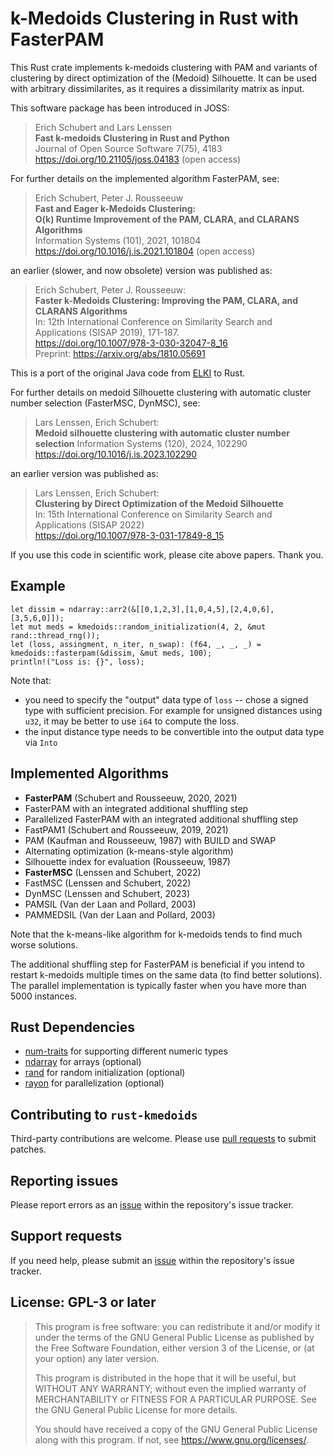 # k-Medoids Clustering in Rust with FasterPAM

This Rust crate implements k-medoids clustering with PAM and variants of clustering by direct optimization of the (Medoid) Silhouette.
It can be used with arbitrary dissimilarites, as it requires a dissimilarity matrix as input.

This software package has been introduced in JOSS:

> Erich Schubert and Lars Lenssen  
> **Fast k-medoids Clustering in Rust and Python**  
> Journal of Open Source Software 7(75), 4183  
> <https://doi.org/10.21105/joss.04183> (open access)

For further details on the implemented algorithm FasterPAM, see:

> Erich Schubert, Peter J. Rousseeuw  
> **Fast and Eager k-Medoids Clustering:**  
> **O(k) Runtime Improvement of the PAM, CLARA, and CLARANS Algorithms**  
> Information Systems (101), 2021, 101804  
> <https://doi.org/10.1016/j.is.2021.101804> (open access)

an earlier (slower, and now obsolete) version was published as:

> Erich Schubert, Peter J. Rousseeuw:  
> **Faster k-Medoids Clustering: Improving the PAM, CLARA, and CLARANS Algorithms**  
> In: 12th International Conference on Similarity Search and Applications (SISAP 2019), 171-187.  
> <https://doi.org/10.1007/978-3-030-32047-8_16>  
> Preprint: <https://arxiv.org/abs/1810.05691>

This is a port of the original Java code from [ELKI](https://elki-project.github.io/) to Rust.

For further details on medoid Silhouette clustering with automatic cluster number selection (FasterMSC, DynMSC), see:

> Lars Lenssen, Erich Schubert:  
> **Medoid silhouette clustering with automatic cluster number selection** 
> Information Systems (120), 2024, 102290
> <https://doi.org/10.1016/j.is.2023.102290>

an earlier version was published as:

> Lars Lenssen, Erich Schubert:  
> **Clustering by Direct Optimization of the Medoid Silhouette**  
> In: 15th International Conference on Similarity Search and Applications (SISAP 2022)  
> <https://doi.org/10.1007/978-3-031-17849-8_15>

If you use this code in scientific work, please cite above papers. Thank you.


## Example

```
let dissim = ndarray::arr2(&[[0,1,2,3],[1,0,4,5],[2,4,0,6],[3,5,6,0]]);
let mut meds = kmedoids::random_initialization(4, 2, &mut rand::thread_rng());
let (loss, assingment, n_iter, n_swap): (f64, _, _, _) = kmedoids::fasterpam(&dissim, &mut meds, 100);
println!("Loss is: {}", loss);
```

Note that:

* you need to specify the "output" data type of `loss` -- chose a signed type with sufficient precision.
For example for unsigned distances using `u32`, it may be better to use `i64` to compute the loss.
* the input distance type needs to be convertible into the output data type via `Into`


## Implemented Algorithms

* **FasterPAM** (Schubert and Rousseeuw, 2020, 2021)
* FasterPAM with an integrated additional shuffling step
* Parallelized FasterPAM with an integrated additional shuffling step
* FastPAM1 (Schubert and Rousseeuw, 2019, 2021)
* PAM (Kaufman and Rousseeuw, 1987) with BUILD and SWAP
* Alternating optimization (k-means-style algorithm)
* Silhouette index for evaluation (Rousseeuw, 1987)
* **FasterMSC** (Lenssen and Schubert, 2022)
* FastMSC (Lenssen and Schubert, 2022)
* DynMSC (Lenssen and Schubert, 2023)
* PAMSIL (Van der Laan and Pollard, 2003)
* PAMMEDSIL (Van der Laan and Pollard, 2003)

Note that the k-means-like algorithm for k-medoids tends to find much worse solutions.

The additional shuffling step for FasterPAM is beneficial if you intend to restart
k-medoids multiple times on the same data (to find better solutions).
The parallel implementation is typically faster when you have more than 5000 instances.

## Rust Dependencies

* [num-traits](https://docs.rs/num-traits/) for supporting different numeric types
* [ndarray](https://docs.rs/ndarray/) for arrays (optional)
* [rand](https://docs.rs/rand/) for random initialization (optional)
* [rayon](https://docs.rs/rayon/) for parallelization (optional)

## Contributing to `rust-kmedoids`

Third-party contributions are welcome. Please use [pull requests](https://github.com/kno10/rust-kmedoids/pulls) to submit patches.

## Reporting issues

Please report errors as an [issue](https://github.com/kno10/rust-kmedoids/issues) within the repository's issue tracker.

## Support requests

If you need help, please submit an [issue](https://github.com/kno10/rust-kmedoids/issues) within the repository's issue tracker.

## License: GPL-3 or later

> This program is free software: you can redistribute it and/or modify
> it under the terms of the GNU General Public License as published by
> the Free Software Foundation, either version 3 of the License, or
> (at your option) any later version.
> 
> This program is distributed in the hope that it will be useful,
> but WITHOUT ANY WARRANTY; without even the implied warranty of
> MERCHANTABILITY or FITNESS FOR A PARTICULAR PURPOSE.  See the
> GNU General Public License for more details.
> 
> You should have received a copy of the GNU General Public License
> along with this program.  If not, see <https://www.gnu.org/licenses/>.
